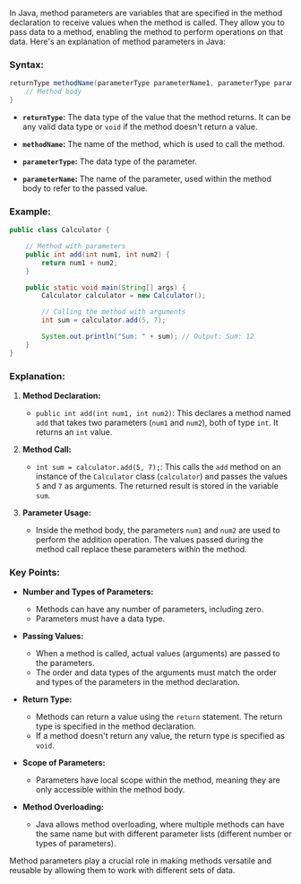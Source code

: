 In Java, method parameters are variables that are specified in the method declaration to receive values when the method is called. They allow you to pass data to a method, enabling the method to perform operations on that data. Here's an explanation of method parameters in Java:

### Syntax:

```java
returnType methodName(parameterType parameterName1, parameterType parameterName2, ...) {
    // Method body
}
```

- **`returnType`:** The data type of the value that the method returns. It can be any valid data type or `void` if the method doesn't return a value.

- **`methodName`:** The name of the method, which is used to call the method.

- **`parameterType`:** The data type of the parameter.

- **`parameterName`:** The name of the parameter, used within the method body to refer to the passed value.

### Example:

```java
public class Calculator {

    // Method with parameters
    public int add(int num1, int num2) {
        return num1 + num2;
    }

    public static void main(String[] args) {
        Calculator calculator = new Calculator();

        // Calling the method with arguments
        int sum = calculator.add(5, 7);

        System.out.println("Sum: " + sum); // Output: Sum: 12
    }
}
```

### Explanation:

1. **Method Declaration:**
   - `public int add(int num1, int num2)`: This declares a method named `add` that takes two parameters (`num1` and `num2`), both of type `int`. It returns an `int` value.

2. **Method Call:**
   - `int sum = calculator.add(5, 7);`: This calls the `add` method on an instance of the `Calculator` class (`calculator`) and passes the values `5` and `7` as arguments. The returned result is stored in the variable `sum`.

3. **Parameter Usage:**
   - Inside the method body, the parameters `num1` and `num2` are used to perform the addition operation. The values passed during the method call replace these parameters within the method.

### Key Points:

- **Number and Types of Parameters:**
  - Methods can have any number of parameters, including zero.
  - Parameters must have a data type.

- **Passing Values:**
  - When a method is called, actual values (arguments) are passed to the parameters.
  - The order and data types of the arguments must match the order and types of the parameters in the method declaration.

- **Return Type:**
  - Methods can return a value using the `return` statement. The return type is specified in the method declaration.
  - If a method doesn't return any value, the return type is specified as `void`.

- **Scope of Parameters:**
  - Parameters have local scope within the method, meaning they are only accessible within the method body.

- **Method Overloading:**
  - Java allows method overloading, where multiple methods can have the same name but with different parameter lists (different number or types of parameters).

Method parameters play a crucial role in making methods versatile and reusable by allowing them to work with different sets of data.